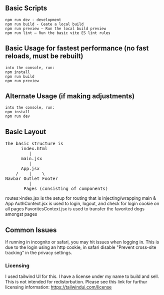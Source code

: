 ## Basic Scripts

    npm run dev - development
    npm run build - Ceate a local build
    npm run preview — Run the local build preview
    npm run lint — Run the basic vite ES lint rules

## Basic Usage for fastest performance (no fast reloads, must be rebuilt)

    into the console, run:
    npm install
    npm run build
    npm run preview

## Alternate Usage (if making adjustments)

    into the console, run:
    npm install
    npm run dev

## Basic Layout

<pre>
The basic structure is
      index.html
         |
      main.jsx
         |
      App.jsx
    /    |    \
Navbar Outlet Footer
         |
       Pages (consisting of components)
</pre>

routes>index.jsx is the setup for routing that is injecting/wrapping main & App
AuthContext.jsx is used to login, logout, and check for login cookie on all pages
FavoritesContext.jsx is used to transfer the favorited dogs amongst pages

## Common Issues

If running in incognito or safari, you may hit issues when logging in.
This is due to the login using an http cookie, in safari disable "Prevent cross-site tracking" in the privacy settings.

### Licensing

I used tailwind UI for this. I have a license under my name to build and sell. This is not intended for redistorbution. Please see this link for furthur licensing information:
https://tailwindui.com/license
